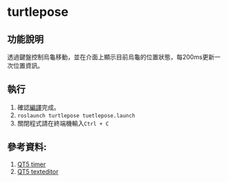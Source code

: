 # turtlepose
## 功能說明
透過鍵盤控制烏龜移動，並在介面上顯示目前烏龜的位置狀態，每200ms更新一次位置資訊。

## 執行
 1. 確認[編譯](https://github.com/EdXian/ROS_QT_GUI/blob/master/README.md)完成。
 2. `roslaunch turtlepose tuetlepose.launch`
 3. 關閉程式請在終端機輸入`Ctrl + C`

## 參考資料:
 1. [QT5 timer](http://www.bogotobogo.com/Qt/Qt5_QTimer.php)
 2. [QT5 texteditor](http://doc.qt.io/qt-5/qtwidgets-richtext-textedit-textedit-cpp.html)

